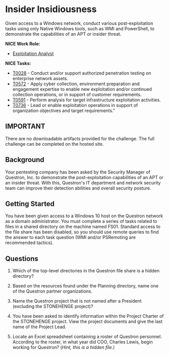 # Insider Insidiousness

Given access to a Windows network, conduct various post-exploitation tasks using only Native Windows tools, such as WMI and PowerShell, to demonstrate the capabilities of an APT or insider threat. 

**NICE Work Role:** 
- [Exploitation Analyst](https://niccs.cisa.gov/workforce-development/nice-framework/workroles?name=Exploitation+Analyst&id=AN-EXP-001)

**NICE Tasks:**
- [T0028](https://niccs.cisa.gov/workforce-development/nice-framework/tasks?id=T0028&description=All) - Conduct and/or support authorized penetration testing on enterprise network assets.  
- [T0572](https://niccs.cisa.gov/workforce-development/nice-framework/tasks?id=T0572&description=All) - Apply cyber collection, environment preparation and engagement expertise to enable new exploitation and/or continued collection operations, or in support of customer requirements.  
- [T0591](https://niccs.cisa.gov/workforce-development/nice-framework/tasks?id=T0591&description=All) - Perform analysis for target infrastructure exploitation activities.  
- [T0736](https://niccs.cisa.gov/workforce-development/nice-framework/tasks?id=T0736&description=All) - Lead or enable exploitation operations in support of organization objectives and target requirements."

## IMPORTANT

There are no downloadable artifacts provided for the challenge. The full challenge can be completed on the hosted site.


## Background
Your pentesting company has been asked by the Security Manager of Questron, Inc. to demonstrate the post-exploitation capabilities of an APT or an insider threat. With this, Questron's IT department and network security team can improve their detection abilities and overall security posture. 
  
## Getting Started
You have been given access to a Windows 10 host on the Questron network as a domain administrator. You must complete a series of tasks related to files in a shared directory on the machine named FS01.  Standard access to the file share has been disabled, so you should use remote queries to find the answer to each task question (WMI and/or PSRemoting are recommended tactics).

## Questions

1.	Which of the top-level directories in the Questron file share is a hidden directory?

2.	Based on the resources found under the Planning directory, name one of the Questron partner organizations.

3.	Name the Questron project that is not named after a President (excluding the STONEHENGE project)? 

4.	You have been asked to identify information within the Project Charter of the STONEHENGE project. View the project documents and give the last name of the Project Lead. 

5.	Locate an Excel spreadsheet containing a roster of Questron personnel. According to the roster, in what year did COO, Charles Lewis, begin working for Questron?  (_Hint,  this is a hidden file._)


